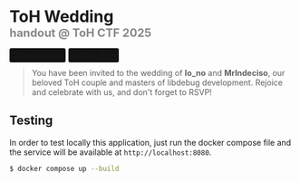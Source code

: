 # ToH Wedding<br><small style="color: #888;font-size: 20px;">handout @ ToH CTF 2025</small>
<span style="background-color: #121212; padding: 4px; border-radius: 3px; margin-right: 2px;">Category: `web`</span> <span style="background-color: #121212; padding: 4px; border-radius: 3px; margin-right: 2px;">Author: [Ricy](https://github.com/riccardosarro)</span>
> You have been invited to the wedding of **Io_no** and **MrIndeciso**, our beloved ToH couple and masters of libdebug development. Rejoice and celebrate with us, and don't forget to RSVP!

## Testing
In order to test locally this application, just run the docker compose file and the service will be available at `http://localhost:8080`.

```bash
$ docker compose up --build
```